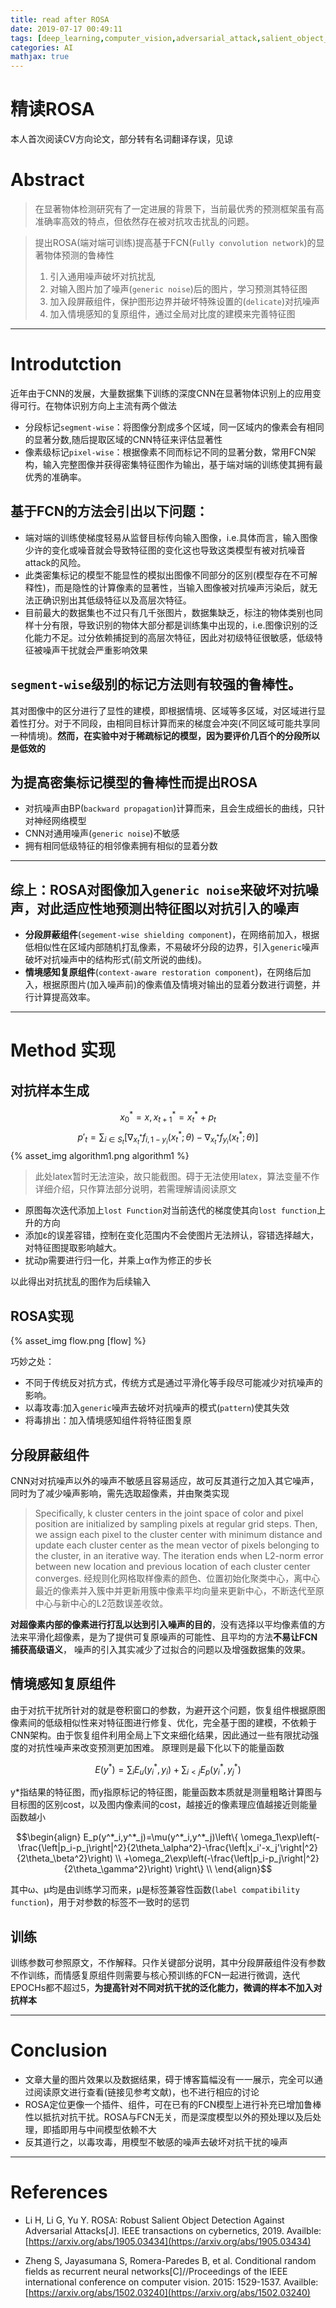 ```yaml
---
title: read after ROSA
date: 2019-07-17 00:49:11
tags: [deep_learning,computer_vision,adversarial_attack,salient_object_detection]
categories: AI
mathjax: true
---
```


# 精读ROSA

本人首次阅读CV方向论文，部分转有名词翻译存误，见谅

# Abstract
> 在显著物体检测研究有了一定进展的背景下，当前最优秀的预测框架虽有高准确率高效的特点，但依然存在被对抗攻击扰乱的问题。

> 提出ROSA(端对端可训练)提高基于FCN(`Fully convolution network`)的显著物体预测的鲁棒性
> 1. 引入通用噪声破坏对抗扰乱
> 2. 对输入图片加了噪声(`generic noise`)后的图片，学习预测其特征图
> 3. 加入段屏蔽组件，保护图形边界并破坏特殊设置的(`delicate`)对抗噪声
> 4. 加入情境感知的复原组件，通过全局对比度的建模来完善特征图

---

# Introdutction
近年由于CNN的发展，大量数据集下训练的深度CNN在显著物体识别上的应用变得可行。在物体识别方向上主流有两个做法
- 分段标记`segment-wise`：将图像分割成多个区域，同一区域内的像素会有相同的显著分数,随后提取区域的CNN特征来评估显著性
- 像素级标记`pixel-wise`：根据像素不同而标记不同的显著分数，常用FCN架构，输入完整图像并获得密集特征图作为输出，基于端对端的训练使其拥有最优秀的准确率。

## 基于FCN的方法会引出以下问题：
- 端对端的训练使梯度轻易从监督目标传向输入图像，i.e.具体而言，输入图像少许的变化或噪音就会导致特征图的变化这也导致这类模型有被对抗噪音attack的风险。
- 此类密集标记的模型不能显性的模拟出图像不同部分的区别(模型存在不可解释性)，而是隐性的计算像素的显著性，当输入图像被对抗噪声污染后，就无法正确识别出其低级特征以及高层次特征。
- 目前最大的数据集也不过只有几千张图片，数据集缺乏，标注的物体类别也同样十分有限，导致识别的物体大部分都是训练集中出现的，i.e.图像识别的泛化能力不足。过分依赖捕捉到的高层次特征，因此对初级特征很敏感，低级特征被噪声干扰就会严重影响效果

## `segment-wise`级别的标记方法则有较强的鲁棒性。
其对图像中的区分进行了显性的建模，即根据情境、区域等多区域，对区域进行显着性打分。对于不同段，由相同目标计算而来的梯度会冲突(不同区域可能共享同一种情境)。**然而，在实验中对于稀疏标记的模型，因为要评价几百个的分段所以是低效的**

## 为提高密集标记模型的鲁棒性而提出ROSA
- 对抗噪声由BP(`backward propagation`)计算而来，且会生成细长的曲线，只针对神经网络模型
- CNN对通用噪声(`generic noise`)不敏感
- 拥有相同低级特征的相邻像素拥有相似的显着分数

---
## **综上：ROSA对图像加入`generic noise`来破坏对抗噪声，对此适应性地预测出特征图以对抗引入的噪声**
- **分段屏蔽组件**(`segement-wise shielding component`)，在网络前加入，根据低相似性在区域内部随机打乱像素，不易破坏分段的边界，引入`generic`噪声破坏对抗噪声中的结构形式(前文所说的曲线)。
- **情境感知复原组件**(`context-aware restoration component`)，在网络后加入，根据原图片(加入噪声前)的像素值及情境对输出的显着分数进行调整，并行计算提高效率。

---
# Method 实现

## 对抗样本生成

$$x^*_0 = x,x^*_{t+1}=x^*_t+p_t$$
$$p'_t=\sum_{i\in S_t}[\nabla_{x^*_t}f_{i,1-y_i}(x^*_t;\theta)-\nabla_{x^*_t}f_{y_i}(x^*_t;\theta)]$$
{% asset_img algorithm1.png algorithm1 %}
<!-- ![](read-after-ROSA/algorithm1.png)  -->

> 此处latex暂时无法渲染，故只能截图。碍于无法使用latex，算法变量不作详细介绍，只作算法部分说明，若需理解请阅读原文
- 原图每次迭代添加上`lost Function`对当前迭代的梯度使其向`lost function`上升的方向
- 添加ε的误差容错，控制在变化范围内不会使图片无法辨认，容错选择越大，对特征图提取影响越大。
- 扰动p需要进行归一化，并乘上α作为修正的步长

以此得出对抗扰乱的图作为后续输入

## ROSA实现
{% asset_img flow.png [flow] %}
<!-- ![](read-after-ROSA/flow.png) -->
巧妙之处：
- 不同于传统反对抗方式，传统方式是通过平滑化等手段尽可能减少对抗噪声的影响。
- 以毒攻毒:加入`generic`噪声去破坏对抗噪声的模式(`pattern`)使其失效
- 将毒排出：加入情境感知组件将特征图复原

## 分段屏蔽组件
CNN对对抗噪声以外的噪声不敏感且容易适应，故可反其道行之加入其它噪声，同时为了减少噪声影响，需先选取超像素，并由聚类实现
>Specifically, k cluster centers in the joint space of color and pixel position are initialized by sampling pixels at regular grid steps. Then, we assign each pixel to the cluster center with minimum distance and update each cluster center as the mean vector of pixels belonging to the cluster, in an iterative way. The iteration ends when L2-norm error between new location and previous location of each cluster center converges.
> 经规则化网格取样像素的颜色、位置初始化聚类中心，离中心最近的像素并入簇中并更新用簇中像素平均向量来更新中心，不断迭代至原中心与新中心的L2范数误差收敛。

**对超像素内部的像素进行打乱以达到引入噪声的目的**，没有选择以平均像素值的方法来平滑化超像素，是为了提供可复原噪声的可能性、且平均的方法**不易让FCN捕获高级语义**，
噪声的引入其实减少了过拟合的问题以及增强数据集的效果。


## 情境感知复原组件
由于对抗干扰所针对的就是卷积窗口的参数，为避开这个问题，恢复组件根据原图像素间的低级相似性来对特征图进行修复、优化，完全基于图的建模，不依赖于CNN架构。由于恢复组件利用全局上下文来细化结果，因此通过一些有限扰动强度的对抗性噪声来改变预测更加困难。
原理则是最下化以下的能量函数

$$E(y^*)=\sum_{i}E_u(y^*_i,y_i)+\sum_{i<j}E_p(y^*_i,y^*_j)$$

y*指结果的特征图，而y指原标记的特征图，能量函数本质就是测量粗略计算图与目标图的区别cost，以及图内像素间的cost，越接近的像素理应值越接近则能量函数越小


$$\begin{align}
E_p(y^*_i,y^*_j)=\mu(y^*_i,y^*_j)\left\{ \omega_1\exp\left(-\frac{\left|p_i-p_j\right|^2}{2\theta_\alpha^2}-\frac{\left|x_i'-x_j'\right|^2}{2\theta_\beta^2}\right) \\
 +\omega_2\exp\left(-\frac{\left|p_i-p_j\right|^2}{2\theta_\gamma^2}\right) \right\} \\
\end{align}$$

其中ω、μ均是由训练学习而来，μ是标签兼容性函数(`label compatibility function`)，用于对参数的标签不一致时的惩罚

## 训练
训练参数可参照原文，不作解释。只作关键部分说明，其中分段屏蔽组件没有参数不作训练，而情感复原组件则需要与核心预训练的FCN一起进行微调，迭代EPOCHs都不超过5，**为提高针对不同对抗干扰的泛化能力，微调的样本不加入对抗样本**


---
# Conclusion
- 文章大量的图片效果以及数据结果，碍于博客篇幅没有一一展示，完全可以通过阅读原文进行查看(链接见参考文献)，也不进行相应的讨论
- ROSA定位更像一个插件、组件，可在已有的FCN模型上进行补充已增加鲁棒性以抵抗对抗干扰。ROSA与FCN无关，而是深度模型以外的预处理以及后处理，即插即用与中间模型依赖不大
- 反其道行之，以毒攻毒，用模型不敏感的噪声去破坏对抗干扰的噪声
---
# References

- Li H, Li G, Yu Y. ROSA: Robust Salient Object Detection Against Adversarial Attacks[J]. IEEE transactions on cybernetics, 2019. Availble: [https://arxiv.org/abs/1905.03434](https://arxiv.org/abs/1905.03434)

- Zheng S, Jayasumana S, Romera-Paredes B, et al. Conditional random fields as recurrent neural networks[C]//Proceedings of the IEEE international conference on computer vision. 2015: 1529-1537. Availble: [https://arxiv.org/abs/1502.03240](https://arxiv.org/abs/1502.03240)









